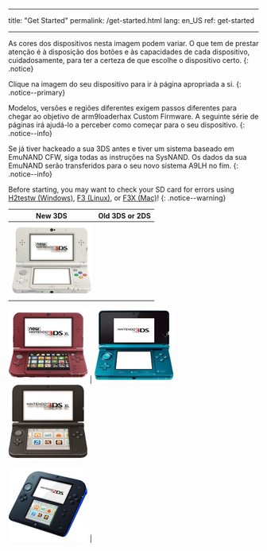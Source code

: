 * * *

title: "Get Started" permalink: /get-started.html lang: en_US ref: get-started

* * *

As cores dos dispositivos nesta imagem podem variar. O que tem de prestar atenção é à disposição dos botões e às capacidades de cada dispositivo, cuidadosamente, para ter a certeza de que escolhe o dispositivo certo. {: .notice}

Clique na imagem do seu dispositivo para ir à página apropriada a si. {: .notice--primary}

Modelos, versões e regiões diferentes exigem passos diferentes para chegar ao objetivo de arm9loaderhax Custom Firmware. A seguinte série de páginas irá ajudá-lo a perceber como começar para o seu dispositivo. {: .notice--info}

Se já tiver hackeado a sua 3DS antes e tiver um sistema baseado em EmuNAND CFW, siga todas as instruções na SysNAND. Os dados da sua EmuNAND serão transferidos para o seu novo sistema A9LH no fim. {: .notice--info}

Before starting, you may want to check your SD card for errors using [H2testw (Windows)](h2testw-(windows)), [F3 (Linux)](f3-(linux)), or [F3X (Mac)](f3x-(mac))! {: .notice--warning}

|                                                         New 3DS                                                          |                                                                                    Old 3DS or 2DS                                                                                     |
|:------------------------------------------------------------------------------------------------------------------------:|:-------------------------------------------------------------------------------------------------------------------------------------------------------------------------------------:|
| [![New 3DS](images/new3ds.png)](get-started-(new-3ds))   
  
[![New 3DS XL](images/new3dsxl.png)](get-started-(new-3ds)) | [![Old 3DS](images/old3ds.png)](get-started-(old-3ds)) &nbsp;&nbsp; [![Old 3DS XL](images/old3dsxl.png)](get-started-(old-3ds))   
  
[![2DS](images/2ds.png)](get-started-(old-3ds)) |